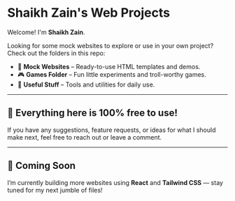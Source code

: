 # Shaikh Zain's Web Projects

Welcome! I'm **Shaikh Zain**.

Looking for some mock websites to explore or use in your own project?  
Check out the folders in this repo:

- 🎨 **Mock Websites** – Ready-to-use HTML templates and demos.
- 🎮 **Games Folder** – Fun little experiments and troll-worthy games.
- 🧰 **Useful Stuff** – Tools and utilities for daily use.

---

## 🚀 Everything here is 100% free to use!

If you have any suggestions, feature requests, or ideas for what I should make next, feel free to reach out or leave a comment.

---

## 📢 Coming Soon

I’m currently building more websites using **React** and **Tailwind CSS** — stay tuned for my next jumble of files!
